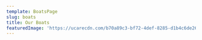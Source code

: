 ```yaml
---
template: BoatsPage
slug: boats
title: Our Boats
featuredImage: 'https://ucarecdn.com/b70a89c3-bf72-4def-8285-d1b4c6de262e/'
---
```


